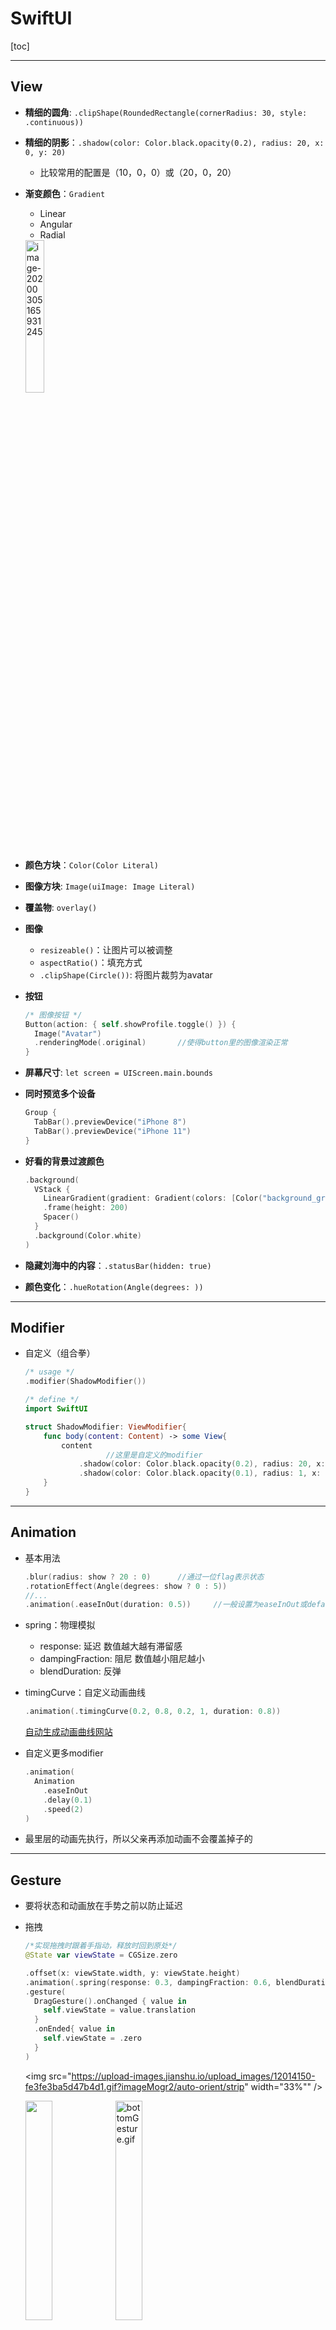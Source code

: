 # SwiftUI

[toc]

------

## View

- **精细的圆角**: `.clipShape(RoundedRectangle(cornerRadius: 30, style: .continuous))`

- **精细的阴影**：`.shadow(color: Color.black.opacity(0.2), radius: 20, x: 0, y: 20)`

  - 比较常用的配置是（10，0，0）或（20，0，20）

- **渐变颜色**：`Gradient`

  - Linear
  - Angular
  - Radial

  <img src="View/ScreenShots/gradient.png" alt="image-20200305165931245" width="25%;" />

- **颜色方块**：`Color(Color Literal)`

- **图像方块**: `Image(uiImage: Image Literal)`

- **覆盖物**: `overlay()`

- **图像**

  - `resizeable()`：让图片可以被调整
  - `aspectRatio()`：填充方式
  - `.clipShape(Circle())`: 将图片裁剪为avatar

- **按钮**

  ```swift
  /* 图像按钮 */
  Button(action: { self.showProfile.toggle() }) {
    Image("Avatar")
    .renderingMode(.original)       //使得button里的图像渲染正常
  }
  ```

- **屏幕尺寸**: `let screen = UIScreen.main.bounds`

- **同时预览多个设备**

  ```swift
  Group {
    TabBar().previewDevice("iPhone 8")
    TabBar().previewDevice("iPhone 11")
  }
  ```

- **好看的背景过渡颜色**

  ```swift
  .background(
    VStack {
      LinearGradient(gradient: Gradient(colors: [Color("background_gradient"), Color.white]), startPoint: .top, endPoint: .bottom)
      .frame(height: 200)
      Spacer()
    }
    .background(Color.white)
  )
  ```

- **隐藏刘海中的内容**：`.statusBar(hidden: true)`

- **颜色变化**：`.hueRotation(Angle(degrees: ))`

------

## Modifier

- 自定义（组合拳）

  ```swift
  /* usage */
  .modifier(ShadowModifier())
  
  /* define */
  import SwiftUI
  
  struct ShadowModifier: ViewModifier{
      func body(content: Content) -> some View{
          content
        			//这里是自定义的modifier
              .shadow(color: Color.black.opacity(0.2), radius: 20, x: 0, y: 20)
              .shadow(color: Color.black.opacity(0.1), radius: 1, x: 0, y: 1)
      }
  }
  ```

  



------

## Animation

- 基本用法

  ```swift
  .blur(radius: show ? 20 : 0)		//通过一位flag表示状态
  .rotationEffect(Angle(degrees: show ? 0 : 5))
  //...
  .animation(.easeInOut(duration: 0.5))		//一般设置为easeInOut或default效果比较好
  ```

- spring：物理模拟

  - response: 延迟  数值越大越有滞留感
  - dampingFraction: 阻尼  数值越小阻尼越小
  - blendDuration: 反弹
  
- timingCurve：自定义动画曲线

  ```swift
  .animation(.timingCurve(0.2, 0.8, 0.2, 1, duration: 0.8))
  ```

  [自动生成动画曲线网站](https://cubic-bezier.com/)

- 自定义更多modifier

  ```swift
  .animation(
    Animation
      .easeInOut
      .delay(0.1)
      .speed(2)
  )
  ```

- 最里层的动画先执行，所以父亲再添加动画不会覆盖掉子的



------

## Gesture

- 要将状态和动画放在手势之前以防止延迟

- 拖拽

  ```swift
  /*实现拖拽时跟着手指动，释放时回到原处*/
  @State var viewState = CGSize.zero
  
  .offset(x: viewState.width, y: viewState.height)
  .animation(.spring(response: 0.3, dampingFraction: 0.6, blendDuration: 0))
  .gesture(
    DragGesture().onChanged { value in
      self.viewState = value.translation
    }
    .onEnded{ value in
      self.viewState = .zero
    }
  )
  ```

  <img src="https://upload-images.jianshu.io/upload_images/12014150-fe3fe3ba5d47b4d1.gif?imageMogr2/auto-orient/strip" width="33%""  />
  
  <img src="https://upload-images.jianshu.io/upload_images/12014150-fe3fe3ba5d47b4d1.gif?imageMogr2/auto-orient/strip" width="30%"  /><img src="https://upload-images.jianshu.io/upload_images/12014150-104016d172af0251.gif?imageMogr2/auto-orient/strip" alt="bottomGesture.gif" width="30%;" />

- 底部菜单拖拽硬逻辑

  ```swift
  /*
  底部菜单手势
  1. 向下拖动到>50消失
  2. 向上拖动到<-100置顶(-300)
  3. <50 >-100时恢复原位置
  4. 置顶情况下不能继续拖动
  5. 置顶情况下>-250消失
  6. 指定情况下<-250恢复原位置
  */
  .gesture(
    DragGesture().onChanged{ value in
                            self.bottomState = value.translation    //正常情况跟随手指位置移动
                            if self.showFull{       //置顶模式下跟随手指移动位置要平移一个300
                              self.bottomState.height += -300
                            }
                            if self.bottomState.height < -300{  //（4）
                              self.bottomState.height = -300
                              self.showFull = true
                            }
                           }
    .onEnded{ value in
             if !self.showFull{      //非置顶下
               if self.bottomState.height > 50{    //（1）
                 self.showCard = false
                 self.bottomState.height = .zero
               }else if self.bottomState.height < -100{    //（2）
                 self.bottomState.height = -300
                 self.showFull = true
               }else{
                 self.bottomState.height = .zero
               }
             }else{                  //置顶情况下
               if self.bottomState.height > -250{  //（5）
                 self.showCard = false
                 self.showFull = false
                 self.bottomState.height = .zero
               }else{
                 self.bottomState.height = -300  //（6）
               }
             }
            }
  )
  Text("\(showFull ? 1 : 0)").offset(y:-340)
  Text("\(bottomState.height)").offset(y:-320)
  ```

  



------

## Font

- `.font(.system(size: 20, weight: .blod, design: .default))`

- 安装自定义字体

  1. 将字体文件夹拖入目录中

     <img src="View/ScreenShots/customfont.png" alt="image-20200306202609046" style="zoom:50%;" />

  2. `Info.plist`中填写要使用的`.ttf`

     <img src="View/ScreenShots/customfont2.png" alt="image-20200306202912644" style="zoom:50%;" />

------

## SF Symbol | 图标

- `Image(systemName: "creditcard")`
- `.imageScale(.large)`



------

## 数据

### 遍历

- 按照索引遍历

  ```swift
  ForEach(courses.indices, id: \.self) { index in
  	//...
  }
  ```

  



### 数据传递

```swift
/* main view */
MenuView(title: "title param", icon: "icon param")

/* subview */
var title: String		//当不指定默认值时必须要传递
var icon: String = "gear"
```





### Binding | 数据绑定

- 同一个文件中

  ```swift
  /* main view */
  @State var show = false
  MenuView(show : $show)  //$使得同步变化
  
  /* subview */
  @Binding var show : Bool    //从主组建那里监听show
  ```

- 不同文件间

  ```swift
  /* 状态定义在A中，文件A里调用文件B里的View */
  /* A */
  @State var viewState = CGSize.zero
  HomeView(showProfile: $showProfile)
  
  /* B */
  @Binding var showProfile : Bool
  AvatarView(showProfile: $showProfile)
  
  struct HomeView_Previews: PreviewProvider {
      static var previews: some View {
          HomeView(showProfile: .constant(false))
      }
  }
  ```




### API and JSON

- **获取数据**

  ```swift
  /* View */
  struct Post: Codable, Identifiable {
      let id = UUID()
      var title: String
      var body: String
  }
  
  class Api {
      func getPosts(completion: @escaping ([Post]) -> ()) {
          guard let url = URL(string: "http://jsonplaceholder.typicode.com/posts") else { return }
          
          URLSession.shared.dataTask(with: url) { (data, _, _) in
              guard let data = data else { return }
              
              let posts = try! JSONDecoder().decode([Post].self, from: data)
              
              DispatchQueue.main.async {      //不用等到全获取再返回
                  completion(posts)
              }
              print(posts)
          }
          .resume()
      }
  }
  ```

- **使用数据**

  ```swift
  /* Data */
  @State var posts: [Post] = []
  List(posts) { post in
     Text(post.title)
  }
  .onAppear{
    Api().getPosts { (posts) in
       self.posts = posts
    }
  }
  ```

- **Combine方式使用数据**

  ```swift
  /* DataStore */
  import Combine
  
  class DataStore: ObservableObject {
      @Published var posts: [Post] = []
      
      init() {
          getPosts()
      }
      
      func getPosts() {
          Api().getPosts { (posts) in
              self.posts = posts
          }
      }
  }
  ```

  ```swift
  /* View */
  @ObservedObject var store = DataStore()
      
  var body: some View {
    List(store.posts) { post in
      Text(post.title)
    }
  }
  ```

> **如果报错无法访问API等问题**
>
> <img src="View/ScreenShots/apisetting.png" alt="image-20200309191558276" style="zoom:50%;" />



### Contentful API

自定义动态数据，每次修改不需要release一个新版本

- [Contentful网站](https://www.contentful.com)填写数据

  1. 创建**Content Mode** 
     - add field
  2. 填写**Content**
     - add Entry
  3. **Setting - API keys**
     - space id
     - access token

- 使用数据

  ```swift
  /* Store */
  import Contentful
  import Combine
  
  let client = Client(spaceId: "", accessToken: "")			//(3)获取的两项
  
  func getArray(id: String, completion: @escaping([Entry]) -> ()) {
      let query = Query.where(contentTypeId: id)        //content model
      
      client.fetchArray(of: Entry.self, matching: query) { result in
          switch result {
          case .success(let array):
              DispatchQueue.main.async {
                  completion(array.items)
              }
          case .error(let error):
              print(error)
          }
      }
  }
  
  class CourseStore: ObservableObject {
      @Published var courses: [Course] = courseData		//默认值
      
      init() {
          getArray(id: "course") { (items) in		//（1）的model名
              items.forEach { (item) in
                  /* 使用数据 */
                  self.courses.append(Course(
                      title: item.fields["title"] as! String,		//（1）field名
                      subtitle: item.fields["subtitle"] as! String
                  )
                  )
              }
          }
      }
  }
  ```

  ```swift
  /* View */
  @ObservedObject var store = CourseStore()
  
  store.courses		//即为动态数据
  ```

  

------

## 页面切换

- 系统页面present: 以上方卡片的方式呈现，有包括退出的默认手势，但是很多自定义的东西无法响应

  ```swift
  .sheet(isPresented: $showUpdate){
    ContentView()
  }
  ```

  <img src="View/ScreenShots/sheet.png" alt="image-20200305231159749" width="25%;" />

- 根据状态显示页面，达到页面切换的效果

  ```swift
  if showContent{
    Color.white.edgesIgnoringSafeArea(.all)
    ContentView()
  }
  ```

  

------

## TabBar

```swift
TabView {
  Home().tabItem{
    Text("Home")
    Image(systemName: "play.circle.fill")
  }
}
.edgesIgnoringSafeArea(.top)
```

